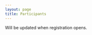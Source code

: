 ```yaml
---
layout: page
title: Participants
---
```


Will be updated when registration opens.

<!--

<a href="{{ site.baseurl }}/images/group-photo-large.jpg">
  <img alt="Group photo for GAP Days Spring 2019 in Halle. Click for larger
  version" src="{{ site.baseurl }}/images/group-photo-small.jpg" /></a>
*Photo by [Patrick Salfeld](http://conway1.mathematik.uni-halle.de/~salfeld/index-en.html).*

<ol>
{% for p in site.data.participants %}
  <li>
    <strong>{{ p.name }}</strong>
    {% if p.affiliation != null %} ({{ p.affiliation }}){% endif %}
    {% if p.links != null %}
        {% for item in p.links %}
            <a href="{{ item[1] }}">({{ item[0] }})</a>
        {% endfor %}
    {% endif %}
    <br/>
      {% if p.talk != null %} Talk: {{ p.talk }}{% endif %}
  </li>
{% endfor %}
</ol>

{% if site.data.feedback.size > 0 %}

<ul>
{% for p in site.data.feedback %}
  <li>
    <strong>{{ p.name }}</strong>
    {% if p.package != null %} (author of {{ p.package }}){% endif %}
    <br/>
    {% if p.feedback != null %} {{ p.feedback }}{% endif %}
  </li>
{% endfor %}
</ul>

{% endif %}
-->
